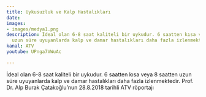 ```yaml
---
title: Uykusuzluk ve Kalp Hastalıkları
date: 
images:
- images/medya1.png
description: İdeal olan 6-8 saat kaliteli bir uykudur. 6 saatten kısa veya 8 saatten
  uzun süre uyuyanlarda kalp ve damar hastalıkları daha fazla izlenmektedir
kanal: ATV
youtube: UPnga7VWuAc

---
```

İdeal olan 6-8 saat kaliteli bir uykudur. 6 saatten kısa veya 8 saatten uzun süre uyuyanlarda kalp ve damar hastalıkları daha fazla izlenmektedir. Prof. Dr. Alp Burak Çatakoğlu’nun 28.8.2018 tarihli ATV röportajı